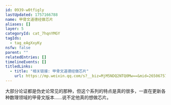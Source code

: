 ```yaml
---
id: 0939-w0tfigly
lastUpdated: 1757166788
name: 甲骨文道德经做芯片
aliases: []
layer: 5
categoryId: cat_7hqnYMGY
tagIds:
  - tag_eAgXxyKy
nsfw: false
parent: ""
relatedEntries: []
timelineEvents: []
titledLinks:
  - title: "相关链接: 甲骨文道德经做芯片"
    url: https://mp.weixin.qq.com/s?__biz=MjM5NDQ2NTQ0Mw==&mid=2650675717&idx=1&sn=98180aa7761f910a056a7fc6b263bcb3&chksm=bf8efea77adede6fea87fa79a0bdfeb03f9e850e2ffde68efe65fbf86294d197fd5aa943d9d3
---
```


大部分论证都是伪史论常见的那种，但这个系列的特点是真的很多，一直在更新各种数理领域的甲骨文版本……说不定他真的想做芯片。